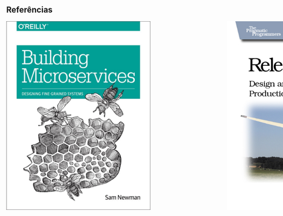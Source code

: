 ## Referências

<div style="width: 1000px; margin: 0 auto">
<img src="static/building-microservices-book.jpg" style="height:500px; float: left" />

<img src="static/release-it-book.jpg" style="height:500px; float: right" />
</div>
